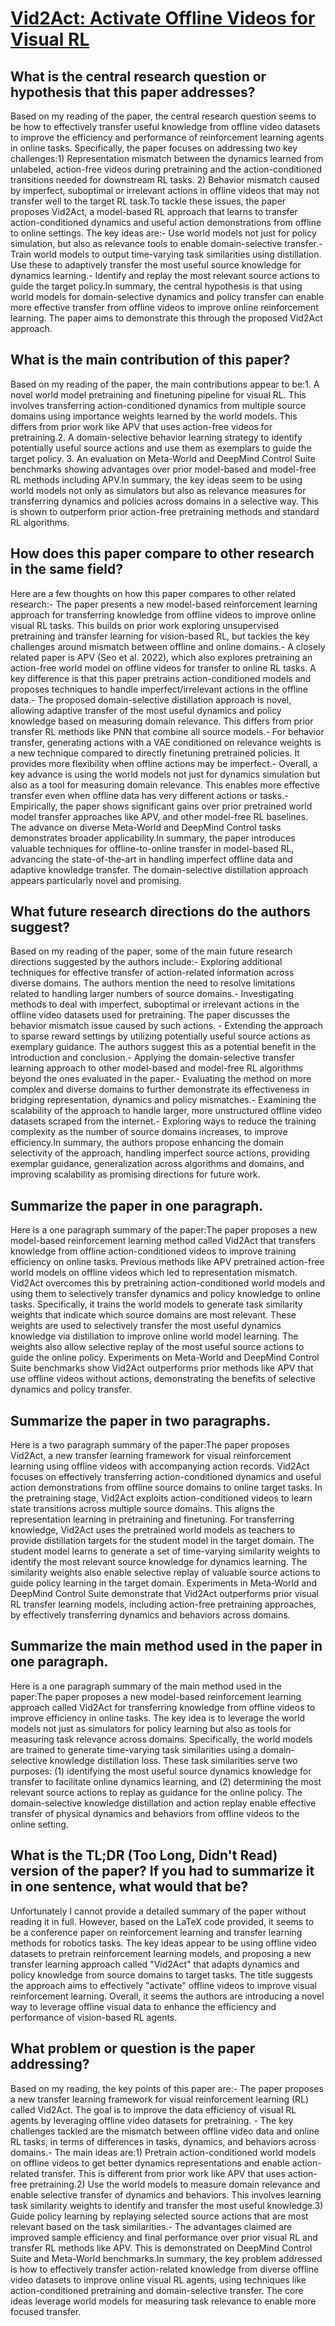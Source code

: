 # [Vid2Act: Activate Offline Videos for Visual RL](https://arxiv.org/abs/2306.03360)

## What is the central research question or hypothesis that this paper addresses?

Based on my reading of the paper, the central research question seems to be how to effectively transfer useful knowledge from offline video datasets to improve the efficiency and performance of reinforcement learning agents in online tasks. Specifically, the paper focuses on addressing two key challenges:1) Representation mismatch between the dynamics learned from unlabeled, action-free videos during pretraining and the action-conditioned transitions needed for downstream RL tasks. 2) Behavior mismatch caused by imperfect, suboptimal or irrelevant actions in offline videos that may not transfer well to the target RL task.To tackle these issues, the paper proposes Vid2Act, a model-based RL approach that learns to transfer action-conditioned dynamics and useful action demonstrations from offline to online settings. The key ideas are:- Use world models not just for policy simulation, but also as relevance tools to enable domain-selective transfer.- Train world models to output time-varying task similarities using distillation. Use these to adaptively transfer the most useful source knowledge for dynamics learning.- Identify and replay the most relevant source actions to guide the target policy.In summary, the central hypothesis is that using world models for domain-selective dynamics and policy transfer can enable more effective transfer from offline videos to improve online reinforcement learning. The paper aims to demonstrate this through the proposed Vid2Act approach.


## What is the main contribution of this paper?

Based on my reading of the paper, the main contributions appear to be:1. A novel world model pretraining and finetuning pipeline for visual RL. This involves transferring action-conditioned dynamics from multiple source domains using importance weights learned by the world models. This differs from prior work like APV that uses action-free videos for pretraining.2. A domain-selective behavior learning strategy to identify potentially useful source actions and use them as exemplars to guide the target policy. 3. An evaluation on Meta-World and DeepMind Control Suite benchmarks showing advantages over prior model-based and model-free RL methods including APV.In summary, the key ideas seem to be using world models not only as simulators but also as relevance measures for transferring dynamics and policies across domains in a selective way. This is shown to outperform prior action-free pretraining methods and standard RL algorithms.


## How does this paper compare to other research in the same field?

Here are a few thoughts on how this paper compares to other related research:- The paper presents a new model-based reinforcement learning approach for transferring knowledge from offline videos to improve online visual RL tasks. This builds on prior work exploring unsupervised pretraining and transfer learning for vision-based RL, but tackles the key challenges around mismatch between offline and online domains.- A closely related paper is APV (Seo et al. 2022), which also explores pretraining an action-free world model on offline videos for transfer to online RL tasks. A key difference is that this paper pretrains action-conditioned models and proposes techniques to handle imperfect/irrelevant actions in the offline data.- The proposed domain-selective distillation approach is novel, allowing adaptive transfer of the most useful dynamics and policy knowledge based on measuring domain relevance. This differs from prior transfer RL methods like PNN that combine all source models.- For behavior transfer, generating actions with a VAE conditioned on relevance weights is a new technique compared to directly finetuning pretrained policies. It provides more flexibility when offline actions may be imperfect.- Overall, a key advance is using the world models not just for dynamics simulation but also as a tool for measuring domain relevance. This enables more effective transfer even when offline data has very different actions or tasks.- Empirically, the paper shows significant gains over prior pretrained world model transfer approaches like APV, and other model-free RL baselines. The advance on diverse Meta-World and DeepMind Control tasks demonstrates broader applicability.In summary, the paper introduces valuable techniques for offline-to-online transfer in model-based RL, advancing the state-of-the-art in handling imperfect offline data and adaptive knowledge transfer. The domain-selective distillation approach appears particularly novel and promising.


## What future research directions do the authors suggest?

Based on my reading of the paper, some of the main future research directions suggested by the authors include:- Exploring additional techniques for effective transfer of action-related information across diverse domains. The authors mention the need to resolve limitations related to handling larger numbers of source domains.- Investigating methods to deal with imperfect, suboptimal or irrelevant actions in the offline video datasets used for pretraining. The paper discusses the behavior mismatch issue caused by such actions. - Extending the approach to sparse reward settings by utilizing potentially useful source actions as exemplary guidance. The authors suggest this as a potential benefit in the introduction and conclusion.- Applying the domain-selective transfer learning approach to other model-based and model-free RL algorithms beyond the ones evaluated in the paper.- Evaluating the method on more complex and diverse domains to further demonstrate its effectiveness in bridging representation, dynamics and policy mismatches.- Examining the scalability of the approach to handle larger, more unstructured offline video datasets scraped from the internet.- Exploring ways to reduce the training complexity as the number of source domains increases, to improve efficiency.In summary, the authors propose enhancing the domain selectivity of the approach, handling imperfect source actions, providing exemplar guidance, generalization across algorithms and domains, and improving scalability as promising directions for future work.


## Summarize the paper in one paragraph.

Here is a one paragraph summary of the paper:The paper proposes a new model-based reinforcement learning method called Vid2Act that transfers knowledge from offline action-conditioned videos to improve training efficiency on online tasks. Previous methods like APV pretrained action-free world models on offline videos which led to representation mismatch. Vid2Act overcomes this by pretraining action-conditioned world models and using them to selectively transfer dynamics and policy knowledge to online tasks. Specifically, it trains the world models to generate task similarity weights that indicate which source domains are most relevant. These weights are used to selectively transfer the most useful dynamics knowledge via distillation to improve online world model learning. The weights also allow selective replay of the most useful source actions to guide the online policy. Experiments on Meta-World and DeepMind Control Suite benchmarks show Vid2Act outperforms prior methods like APV that use offline videos without actions, demonstrating the benefits of selective dynamics and policy transfer.


## Summarize the paper in two paragraphs.

Here is a two paragraph summary of the paper:The paper proposes Vid2Act, a new transfer learning framework for visual reinforcement learning using offline videos with accompanying action records. Vid2Act focuses on effectively transferring action-conditioned dynamics and useful action demonstrations from offline source domains to online target tasks. In the pretraining stage, Vid2Act exploits action-conditioned videos to learn state transitions across multiple source domains. This aligns the representation learning in pretraining and finetuning. For transferring knowledge, Vid2Act uses the pretrained world models as teachers to provide distillation targets for the student model in the target domain. The student model learns to generate a set of time-varying similarity weights to identify the most relevant source knowledge for dynamics learning. The similarity weights also enable selective replay of valuable source actions to guide policy learning in the target domain. Experiments in Meta-World and DeepMind Control Suite demonstrate that Vid2Act outperforms prior visual RL transfer learning models, including action-free pretraining approaches, by effectively transferring dynamics and behaviors across domains.


## Summarize the main method used in the paper in one paragraph.

Here is a one paragraph summary of the main method used in the paper:The paper proposes a new model-based reinforcement learning approach called Vid2Act for transferring knowledge from offline videos to improve efficiency in online tasks. The key idea is to leverage the world models not just as simulators for policy learning but also as tools for measuring task relevance across domains. Specifically, the world models are trained to generate time-varying task similarities using a domain-selective knowledge distillation loss. These task similarities serve two purposes: (1) identifying the most useful source dynamics knowledge for transfer to facilitate online dynamics learning, and (2) determining the most relevant source actions to replay as guidance for the online policy. The domain-selective knowledge distillation and action replay enable effective transfer of physical dynamics and behaviors from offline videos to the online setting.


## What is the TL;DR (Too Long, Didn't Read) version of the paper? If you had to summarize it in one sentence, what would that be?

Unfortunately I cannot provide a detailed summary of the paper without reading it in full. However, based on the LaTeX code provided, it seems to be a conference paper on reinforcement learning and transfer learning methods for robotics tasks. The key ideas appear to be using offline video datasets to pretrain reinforcement learning models, and proposing a new transfer learning approach called "Vid2Act" that adapts dynamics and policy knowledge from source domains to target tasks. The title suggests the approach aims to effectively "activate" offline videos to improve visual reinforcement learning. Overall, it seems the authors are introducing a novel way to leverage offline visual data to enhance the efficiency and performance of vision-based RL agents.


## What problem or question is the paper addressing?

Based on my reading, the key points of this paper are:- The paper proposes a new transfer learning framework for visual reinforcement learning (RL) called Vid2Act. The goal is to improve the data efficiency of visual RL agents by leveraging offline video datasets for pretraining. - The key challenges tackled are the mismatch between offline video data and online RL tasks, in terms of differences in tasks, dynamics, and behaviors across domains.- The main ideas are:1) Pretrain action-conditioned world models on offline videos to get better dynamics representations and enable action-related transfer. This is different from prior work like APV that uses action-free pretraining.2) Use the world models to measure domain relevance and enable selective transfer of dynamics and behaviors. This involves learning task similarity weights to identify and transfer the most useful knowledge.3) Guide policy learning by replaying selected source actions that are most relevant based on the task similarities.- The advantages claimed are improved sample efficiency and final performance over prior visual RL and transfer RL methods like APV. This is demonstrated on DeepMind Control Suite and Meta-World benchmarks.In summary, the key problem addressed is how to effectively transfer action-related knowledge from diverse offline video datasets to improve online visual RL agents, using techniques like action-conditioned pretraining and domain-selective transfer. The core ideas leverage world models for measuring task relevance to enable more focused transfer.
